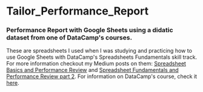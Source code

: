 # Tailor_Performance_Report
### Performance Report with Google Sheets using a didatic dataset from one of DataCamp's courses.

These are spreadsheets I used when I was studying and practicing how to use Google Sheets with DataCamp's Spreadsheets Fundamentals skill track. For more information checkout my Medium posts on them: [Spreadsheet Basics and Performance Review](https://medium.com/@douglas.rochedo/spreadsheet-basics-and-performance-review-2e5786b0605a) and [Spreadsheet Fundamentals and Performance Review part 2](https://medium.com/@douglas.rochedo/spreadsheet-fundamentals-and-performance-review-part-2-c6154c7a1ff8). For information on DataCamp's course, check it [here](https://medium.com/@douglas.rochedo/spreadsheet-basics-and-performance-review-2e5786b0605a).

